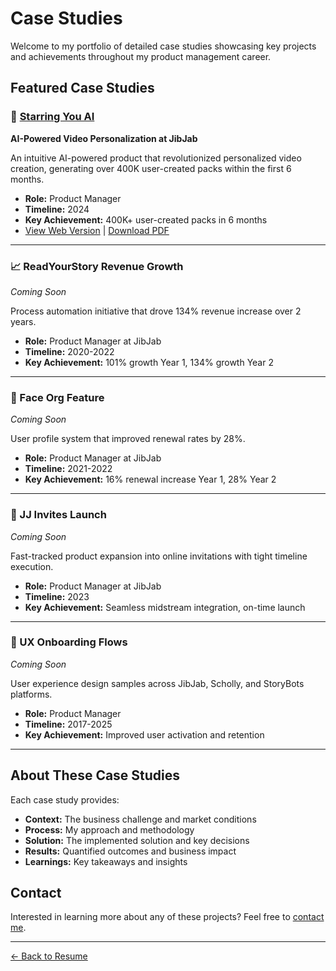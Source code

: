 # Case Studies

Welcome to my portfolio of detailed case studies showcasing key projects and achievements throughout my product management career.

## Featured Case Studies

### 🚀 [Starring You AI](starring-you-ai/)
**AI-Powered Video Personalization at JibJab**

An intuitive AI-powered product that revolutionized personalized video creation, generating over 400K user-created packs within the first 6 months.

- **Role:** Product Manager
- **Timeline:** 2024
- **Key Achievement:** 400K+ user-created packs in 6 months
- [View Web Version](starring-you-ai/) | [Download PDF](starring-you-ai/starring-you-ai.pdf)

---

### 📈 ReadYourStory Revenue Growth
*Coming Soon*

Process automation initiative that drove 134% revenue increase over 2 years.

- **Role:** Product Manager at JibJab
- **Timeline:** 2020-2022
- **Key Achievement:** 101% growth Year 1, 134% growth Year 2

---

### 👥 Face Org Feature
*Coming Soon*

User profile system that improved renewal rates by 28%.

- **Role:** Product Manager at JibJab
- **Timeline:** 2021-2022
- **Key Achievement:** 16% renewal increase Year 1, 28% Year 2

---

### 💌 JJ Invites Launch
*Coming Soon*

Fast-tracked product expansion into online invitations with tight timeline execution.

- **Role:** Product Manager at JibJab
- **Timeline:** 2023
- **Key Achievement:** Seamless midstream integration, on-time launch

---

### 🎯 UX Onboarding Flows
*Coming Soon*

User experience design samples across JibJab, Scholly, and StoryBots platforms.

- **Role:** Product Manager
- **Timeline:** 2017-2025
- **Key Achievement:** Improved user activation and retention

---

## About These Case Studies

Each case study provides:
- **Context:** The business challenge and market conditions
- **Process:** My approach and methodology
- **Solution:** The implemented solution and key decisions
- **Results:** Quantified outcomes and business impact
- **Learnings:** Key takeaways and insights

## Contact

Interested in learning more about any of these projects? Feel free to [contact me](mailto:marc.geraldez@gmail.com).

---

[← Back to Resume](../)